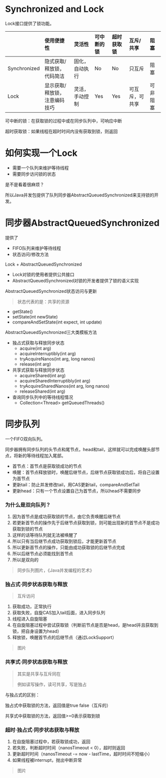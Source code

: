 # Synchronized and Lock

Lock接口提供了锁功能。

|  | 使用便捷性 | 灵活性 | 可中断的锁 | 超时获取锁 | 互斥/共享 | 阻塞 |
| :--- | :--- | :--- | :--- | :--- | :--- | :--- |
| Synchronized | 隐式获取/释放锁，代码简洁 | 固化，自动执行 | No | No | 只互斥 | 阻塞 |
| Lock | 显示获取/释放锁，注意编码技巧 | 灵活，手动控制 | Yes | Yes | 可互斥，可共享 | 可非阻塞 |

可中断的锁：在获取锁的过程中或在同步队列中，可响应中断

超时获取锁：如果线程在超时时间内没有获取到锁，则返回

# 如何实现一个Lock

* 需要一个队列来维护等待线程
* 需要同步访问锁的状态

是不是看着很麻烦？

所以Java并发包提供了队列同步器AbstractQueuedSynchronized来支持锁的开发。

# 同步器AbstractQueuedSynchronized

提供了

* FIFO队列来维护等待线程
* 状态访问/修改方法

Lock + AbstractQueuedSynchronized

* Lock对锁的使用者提供公共接口
* AbstractQueuedSynchronized对锁的开发者提供了锁的语义实现

AbstractQueuedSynchronized状态访问与更新

> 状态代表的是：共享的资源

* getState\(\)
* setState\(int newState\)
* compareAndSetState\(int expect, int update\)

AbstractQueuedSynchronized三大类模板方法

* 独占式获取与释放同步状态
  * acquire\(int arg\)
  * acquireInterruptibly\(int arg\)
  * tryAcquireNanos\(int arg, long nanos\)
  * release\(int arg\)
* 共享式获取与释放同步状态
  * acquireShared\(int arg\)
  * acquireSharedInterruptibly\(int arg\)
  * tryAcquireSharedNanos\(int arg, long nanos\)
  * releaseShared\(int arg\)
* 查询同步队列中的等待线程情况
  * Collection&lt;Thread&gt; getQueuedThreads\(\)

# 同步队列

一个FIFO双向队列。

同步器拥有同步队列的头节点和尾节点，head和tail，这样就可以完成唤醒头部节点，将新的等待线程加入尾部。

* 首节点：首节点是获取锁成功的节点
* 唤醒：首节点释放锁时，唤醒后继节点，后继节点获取锁成功后，将自己设置为首节点
* 更新tail：防止并发修改tail，用CAS更新tail，compareAndSetTail
* 更新head：只有一个节点设置自己为首节点，所以head不需要同步

### 为什么是双向队列？

1. 因为首节点是成功获取锁的节点，由它负责唤醒后继节点
2. 若更新首节点的操作先于后继节点获取到锁，则可能出现新的首节点不是成功获取到锁的节点
3. 这样的话等待队列就无法被唤醒了
4. 所以只有当后继节点成功获取到锁后，才能更新首节点
5. 所以更新首节点的操作，只能由成功获取锁的后继节点完成
6. 所以后继节点必须能找到首节点
7. 所以是双向的

> 同步队列图片，《Java并发编程的艺术》

### 独占式·同步状态获取与释放

> 互斥访问

1. 获取成功，正常执行
2. 获取失败，自旋CAS加入tail后面，进入同步队列
3. 线程进入自旋阻塞
4. 在自旋阻塞过程中尝试获取锁（判断前节点是否是head，是head并且获取到锁，把自身设置为head）
5. 释放锁，唤醒首节点的后继节点（通过LockSupport）

> 图片

### 共享式·同步状态获取与释放

> 其实是共享与互斥同在
>
> 例如读写操作，读可共享，写是独占

与独占式的区别：

独占式中获取锁的方法，返回值是true false（互斥的）

共享式中获取锁的方法，返回值&gt;=0表示获取到锁

### 超时·独占式·同步状态获取与释放

1. 在自旋阻塞过程中，若获取锁成功，返回
2. 若失败，判断超时时间（nanosTimeout  &lt; 0），超时则返回
3. 更新超时时间（nanosTimeout -= now - lastTime，超时时间不短缩小）
4. 如果线程被interrupt，抛出中断异常

> 图片



